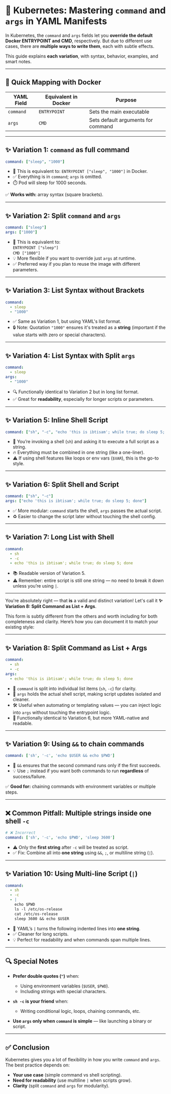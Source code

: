 # 🧠 Kubernetes: Mastering `command` and `args` in YAML Manifests

In Kubernetes, the `command` and `args` fields let you **override the default Docker ENTRYPOINT and CMD**, respectively. But due to different use cases, there are **multiple ways to write them**, each with subtle effects.

This guide explains **each variation**, with syntax, behavior, examples, and smart notes.

---

## 📌 Quick Mapping with Docker

| YAML Field  | Equivalent in Docker | Purpose                              |
|-------------|----------------------|--------------------------------------|
| `command`   | `ENTRYPOINT`         | Sets the main executable             |
| `args`      | `CMD`                | Sets default arguments for command   |

---

## ✨ Variation 1: `command` as full command

```yaml
command: ["sleep", "1000"]
```

- 🧠 This is equivalent to: `ENTRYPOINT ["sleep", "1000"]` in Docker.
- ✅ Everything is in `command`; `args` is omitted.
- ⏱️ Pod will sleep for 1000 seconds.

✅ **Works with:** array syntax (square brackets).

---

## ✨ Variation 2: Split `command` and `args`

```yaml
command: ["sleep"]
args: ["1000"]
```

- 🧠 This is equivalent to:  
  `ENTRYPOINT ["sleep"]`  
  `CMD ["1000"]`
- 💡 More flexible if you want to override just `args` at runtime.
- ✅ Preferred way if you plan to reuse the image with different parameters.

---

## ✨ Variation 3: List Syntax without Brackets

```yaml
command:
  - sleep
  - "1000"
```

- ✅ Same as Variation 1, but using YAML's list format.
- 🔒 Note: Quotation `"1000"` ensures it's treated as a **string** (important if the value starts with zero or special characters).

---

## ✨ Variation 4: List Syntax with Split `args`

```yaml
command:
  - sleep
args:
  - "1000"
```

- 🔍 Functionally identical to Variation 2 but in long list format.
- ✅ Great for **readability**, especially for longer scripts or parameters.

---

## ✨ Variation 5: Inline Shell Script

```yaml
command: ["sh", "-c", "echo 'this is ibtisam'; while true; do sleep 5; done"]
```

- 🧠 You’re invoking a shell (`sh`) and asking it to execute a full script as a string.
- 🔥 Everything must be combined in one string (like a one-liner).
- ⚠️ If using shell features like loops or env vars (`$VAR`), this is the go-to style.

---

## ✨ Variation 6: Split Shell and Script

```yaml
command: ["sh", "-c"]
args: ["echo 'this is ibtisam'; while true; do sleep 5; done"]
```

- ✅ More modular: `command` starts the shell, `args` passes the actual script.
- ♻️ Easier to change the script later without touching the shell config.

---

## ✨ Variation 7: Long List with Shell

```yaml
command:
  - sh
  - -c
  - echo 'this is ibtisam'; while true; do sleep 5; done
```

- 📚 Readable version of Variation 5.
- ⚠️ Remember: entire script is still one string — no need to break it down unless you’re using `|`.

---

You're absolutely right — that **is** a valid and distinct variation! Let's call it **✨ Variation 8: Split Command as List + Args**.

This form is subtly different from the others and worth including for both completeness and clarity. Here’s how you can document it to match your existing style:

---

## ✨ Variation 8: Split Command as List + Args

```yaml
command:
  - sh
  - -c
args:
  - echo 'this is ibtisam'; while true; do sleep 5; done
```

- 🧩 `command` is split into individual list items (`sh`, `-c`) for clarity.
- 🧵 `args` holds the actual shell script, making script updates isolated and cleaner.
- 🛠️ Useful when automating or templating values — you can inject logic into `args` without touching the entrypoint logic.
- 🧠 Functionally identical to Variation 6, but more YAML-native and readable.

---


## ✨ Variation 9: Using `&&` to chain commands

```yaml
command: ['sh', '-c', 'echo $USER && echo $PWD']
```

- 🧠 `&&` ensures that the second command runs only if the first succeeds.
- 💡 Use `;` instead if you want both commands to run **regardless** of success/failure.

✅ **Good for:** chaining commands with environment variables or multiple steps.

---

## ❌ Common Pitfall: Multiple strings inside one shell `-c`

```yaml
# ❌ Incorrect
command: ['sh', '-c', 'echo $PWD', 'sleep 3600']
```

- ⚠️ Only the **first string** after `-c` will be treated as script.
- ✅ Fix: Combine all into **one string** using `&&`, `;`, or multiline string (`|`).

---

## ✨ Variation 10: Using Multi-line Script (`|`)

```yaml
command:
  - sh
  - -c
  - |
    echo $PWD
    ls -l /etc/os-release
    cat /etc/os-release
    sleep 3600 && echo $USER
```

- 📜 YAML’s `|` turns the following indented lines into **one string**.
- ✅ Cleaner for long scripts.
- 💡 Perfect for readability and when commands span multiple lines.

---

## 🔍 Special Notes

- **Prefer double quotes (`"`)** when:
  - Using environment variables (`$USER`, `$PWD`).
  - Including strings with special characters.
  
- **`sh -c` is your friend** when:
  - Writing conditional logic, loops, chaining commands, etc.
  
- **Use `args` only when `command` is simple** — like launching a binary or script.

---

## ✅ Conclusion

Kubernetes gives you a lot of flexibility in how you write `command` and `args`. The best practice depends on:

- **Your use case** (simple command vs shell scripting).
- **Need for readability** (use multiline `|` when scripts grow).
- **Clarity** (split `command` and `args` for modularity).


